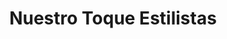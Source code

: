 ---
title: "Nuestro Toque Estilistas"
url: /las-rozas-de-madrid/nuestro-toque-estilistas/
shop: peluquería
---